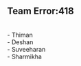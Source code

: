 
<h2> Team Error:418 </h2> <br>
    - Thiman <br>
    - Deshan <br>
    - Suveeharan <br>
    - Sharmikha <br>
